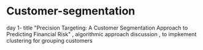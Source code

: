# Customer-segmentation

day 1- title "Precision Targeting: A Customer Segmentation Approach to Predicting Financial Risk" , algorithmic approach discussion , to impkement clustering for grouping customers 

